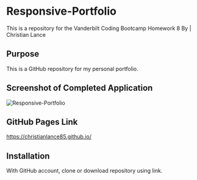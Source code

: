 # Responsive-Portfolio
This is a repository for the Vanderbilt Coding Bootcamp Homework 8
By | Christian Lance


## Purpose
This is a GitHub repository for my personal portfolio.


## Screenshot of Completed Application

![Responsive-Portfolio](images/Capture.JPG)

## GitHub Pages Link
https://christianlance85.github.io/


## Installation

With GitHub account, clone or download repository using link.
